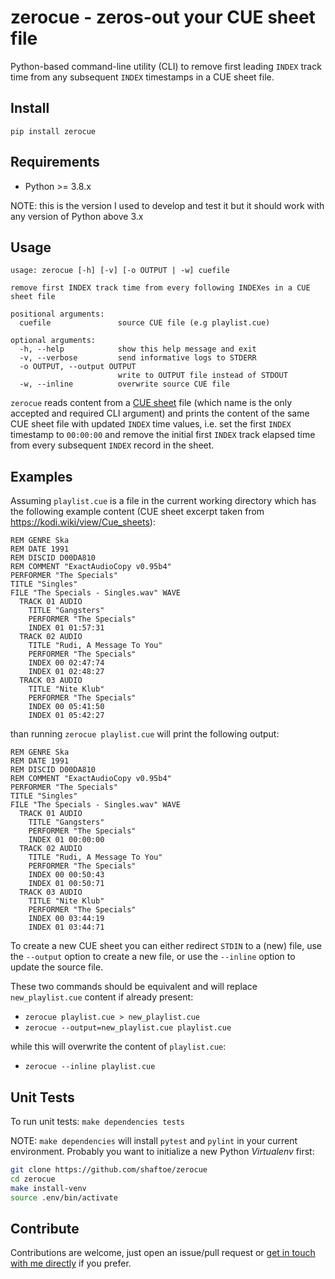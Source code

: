 # zerocue - zeros-out your CUE sheet file

Python-based command-line utility (CLI) to remove first leading `INDEX` track time from any subsequent `INDEX` timestamps in a CUE sheet file.

## Install

`pip install zerocue`

## Requirements

- Python >= 3.8.x

NOTE: this is the version I used to develop and test it but it should work with any version of Python above 3.x

## Usage

```text
usage: zerocue [-h] [-v] [-o OUTPUT | -w] cuefile

remove first INDEX track time from every following INDEXes in a CUE sheet file

positional arguments:
  cuefile               source CUE file (e.g playlist.cue)

optional arguments:
  -h, --help            show this help message and exit
  -v, --verbose         send informative logs to STDERR
  -o OUTPUT, --output OUTPUT
                        write to OUTPUT file instead of STDOUT
  -w, --inline          overwrite source CUE file
```

`zerocue` reads content from a [CUE sheet](https://en.wikipedia.org/wiki/Cue_sheet_(computing)) file (which name is the only accepted and required CLI argument) and prints the content of the same CUE sheet file with updated `INDEX` time values, i.e. set the first `INDEX` timestamp to `00:00:00` and remove the initial first `INDEX` track elapsed time from every subsequent `INDEX` record in the sheet.

## Examples

Assuming `playlist.cue` is a file in the current working directory which has the following example content (CUE sheet excerpt taken from <https://kodi.wiki/view/Cue_sheets>):

```cue
REM GENRE Ska
REM DATE 1991
REM DISCID D00DA810
REM COMMENT "ExactAudioCopy v0.95b4"
PERFORMER "The Specials"
TITLE "Singles"
FILE "The Specials - Singles.wav" WAVE
  TRACK 01 AUDIO
    TITLE "Gangsters"
    PERFORMER "The Specials"
    INDEX 01 01:57:31
  TRACK 02 AUDIO
    TITLE "Rudi, A Message To You"
    PERFORMER "The Specials"
    INDEX 00 02:47:74
    INDEX 01 02:48:27
  TRACK 03 AUDIO
    TITLE "Nite Klub"
    PERFORMER "The Specials"
    INDEX 00 05:41:50
    INDEX 01 05:42:27
```

than running `zerocue playlist.cue` will print the following output:

```cue
REM GENRE Ska
REM DATE 1991
REM DISCID D00DA810
REM COMMENT "ExactAudioCopy v0.95b4"
PERFORMER "The Specials"
TITLE "Singles"
FILE "The Specials - Singles.wav" WAVE
  TRACK 01 AUDIO
    TITLE "Gangsters"
    PERFORMER "The Specials"
    INDEX 01 00:00:00
  TRACK 02 AUDIO
    TITLE "Rudi, A Message To You"
    PERFORMER "The Specials"
    INDEX 00 00:50:43
    INDEX 01 00:50:71
  TRACK 03 AUDIO
    TITLE "Nite Klub"
    PERFORMER "The Specials"
    INDEX 00 03:44:19
    INDEX 01 03:44:71
```

To create a new CUE sheet you can either redirect `STDIN` to a (new) file, use the `--output` option to create a new file, or use the `--inline` option to update the source file.

These two commands should be equivalent and will replace `new_playlist.cue` content if already present:

- `zerocue playlist.cue > new_playlist.cue`
- `zerocue --output=new_playlist.cue playlist.cue`

while this will overwrite the content of `playlist.cue`:

- `zerocue --inline playlist.cue`

## Unit Tests

To run unit tests: `make dependencies tests`

NOTE: `make dependencies` will install `pytest` and `pylint` in your current environment. Probably you want to initialize a new Python _Virtualenv_ first:

```bash
git clone https://github.com/shaftoe/zerocue
cd zerocue
make install-venv
source .env/bin/activate
```

## Contribute

Contributions are welcome, just open an issue/pull request or [get in touch with me directly](https://a.l3x/in/contact) if you prefer.

